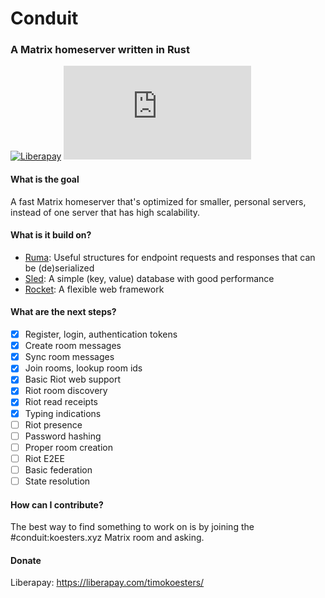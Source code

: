 # Conduit
### A Matrix homeserver written in Rust

[![Liberapay](https://img.shields.io/liberapay/receives/timokoesters?logo=liberapay)](https://liberapay.com/timokoesters)
[![Matrix](https://img.shields.io/matrix/conduit:koesters.xyz?server_fqdn=matrix.koesters.xyz&logo=matrix)](https://matrix.to/#/#conduit:koesters.xyz)

#### What is the goal

A fast Matrix homeserver that's optimized for smaller, personal servers, instead of one server that has high scalability.

#### What is it build on?

- [Ruma](https://www.ruma.io): Useful structures for endpoint requests and responses that can be (de)serialized
- [Sled](https://github.com/spacejam/sled): A simple (key, value) database with good performance
- [Rocket](https://rocket.rs): A flexible web framework

#### What are the next steps?

- [x] Register, login, authentication tokens
- [x] Create room messages
- [x] Sync room messages
- [x] Join rooms, lookup room ids
- [x] Basic Riot web support
- [x] Riot room discovery
- [x] Riot read receipts
- [x] Typing indications
- [ ] Riot presence
- [ ] Password hashing
- [ ] Proper room creation
- [ ] Riot E2EE
- [ ] Basic federation
- [ ] State resolution

#### How can I contribute?

The best way to find something to work on is by joining the #conduit:koesters.xyz Matrix room and asking.

#### Donate

Liberapay: <https://liberapay.com/timokoesters/>

